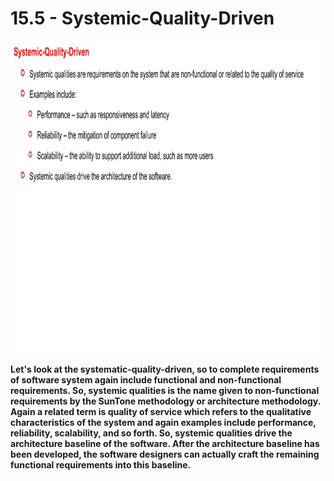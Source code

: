 # 15.5 - Systemic-Quality-Driven

<img src="/images/15_05_01.jpg" width="800" height="500">

**Let's look at the systematic-quality-driven, so to complete requirements of software system again include functional and non-functional requirements. So, systemic qualities is the name given to non-functional requirements by the SunTone methodology or architecture methodology. Again a related term is quality of service which refers to the qualitative characteristics of the system and again examples include performance, reliability, scalability, and so forth. So, systemic qualities drive the architecture baseline of the software. After the architecture baseline has been developed, the software designers can actually craft the remaining functional requirements into this baseline.**